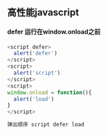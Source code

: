 ## 高性能javascript
#### defer 运行在window.onload之前
````javascript
<script defer>
  alert('defer')
</script>
<script>
  alert('script')
</script>
<script>
window.onload = function(){
  alert('load')
}
</script>

弹出顺序 script defer load
````
